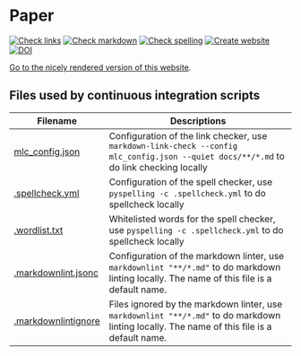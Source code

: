 # Paper

<!-- markdownlint-disable MD013 -->

[![Check links](https://github.com/richelbilderbeek/paper_critical_ai/actions/workflows/check_links.yaml/badge.svg?branch=main)](https://github.com/richelbilderbeek/paper_critical_ai/actions/workflows/check_links.yaml)
[![Check markdown](https://github.com/richelbilderbeek/paper_critical_ai/actions/workflows/check_markdown.yaml/badge.svg?branch=main)](https://github.com/richelbilderbeek/paper_critical_ai/actions/workflows/check_markdown.yaml)
[![Check spelling](https://github.com/richelbilderbeek/paper_critical_ai/actions/workflows/check_spelling.yaml/badge.svg?branch=main)](https://github.com/richelbilderbeek/paper_critical_ai/actions/workflows/check_spelling.yaml)
[![Create website](https://github.com/richelbilderbeek/paper_critical_ai/actions/workflows/create_website.yaml/badge.svg?branch=main)](https://github.com/richelbilderbeek/paper_critical_ai/actions/workflows/create_website.yaml)
[![DOI](https://zenodo.org/badge/907400713.svg)](https://doi.org/10.5281/zenodo.14568773)

<!-- markdownlint-enable MD013 -->

[Go to the nicely rendered version of this website](https://richelbilderbeek.github.io/paper_critical_ai/).

## Files used by continuous integration scripts

<!-- markdownlint-disable MD013 --><!-- Tables cannot be split up over lines, hence will break 80 characters per line -->

Filename                                  |Descriptions
------------------------------------------|--------------------------------------------------------------------------------------------------------------------------------------
[mlc_config.json](mlc_config.json)        |Configuration of the link checker, use `markdown-link-check --config mlc_config.json --quiet docs/**/*.md` to do link checking locally
[.spellcheck.yml](.spellcheck.yml)        |Configuration of the spell checker, use `pyspelling -c .spellcheck.yml` to do spellcheck locally
[.wordlist.txt](.wordlist.txt)            |Whitelisted words for the spell checker, use `pyspelling -c .spellcheck.yml` to do spellcheck locally
[.markdownlint.jsonc](.markdownlint.jsonc)|Configuration of the markdown linter, use `markdownlint "**/*.md"` to do markdown linting locally. The name of this file is a default name.
[.markdownlintignore](.markdownlintignore)|Files ignored by the markdown linter, use `markdownlint "**/*.md"` to do markdown linting locally. The name of this file is a default name.

<!-- markdownlint-enable MD013 -->
